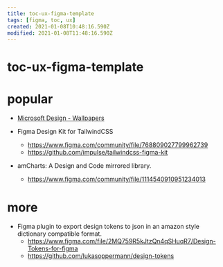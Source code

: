 ```yaml
---
title: toc-ux-figma-template
tags: [figma, toc, ux]
created: 2021-01-08T10:48:16.590Z
modified: 2021-01-08T11:48:16.590Z
---
```


# toc-ux-figma-template

# popular

- [Microsoft Design - Wallpapers](https://wallpapers.microsoft.design/)

- Figma Design Kit for TailwindCSS
  - https://www.figma.com/community/file/768809027799962739
  - https://github.com/impulse/tailwindcss-figma-kit

- amCharts: A Design and Code mirrored library.
  - https://www.figma.com/community/file/1114540910951234013
# more
- Figma plugin to export design tokens to json in an amazon style dictionary compatible format.
  - https://www.figma.com/file/2MQ759R5kJtzQn4qSHuqR7/Design-Tokens-for-figma
  - https://github.com/lukasoppermann/design-tokens
